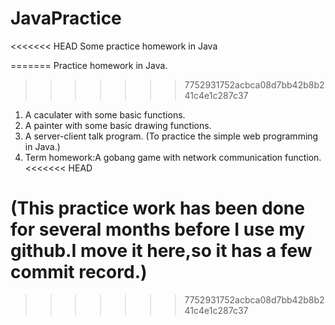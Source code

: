 # JavaPractice
<<<<<<< HEAD
Some practice homework in Java

=======
Practice homework in Java.
>>>>>>> 7752931752acbca08d7bb42b8b241c4e1c287c37
1. A caculater with some basic functions.
2. A painter with some basic drawing functions.
3. A server-client talk program. (To practice the simple web programming in Java.)
4. Term homework:A gobang game with network communication function.
<<<<<<< HEAD

(This practice work has been done for several months before I use my github.I move it here,so it has a few commit record.)
=======
>>>>>>> 7752931752acbca08d7bb42b8b241c4e1c287c37
